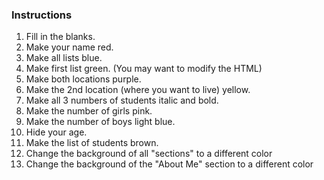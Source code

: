 ### Instructions

1. Fill in the blanks.
1. Make your name red.
1. Make all lists blue.
1. Make first list green. (You may want to modify the HTML)
1. Make both locations purple.
1. Make the 2nd location (where you want to live) yellow.
1. Make all 3 numbers of students italic and bold.
1. Make the number of girls pink.
1. Make the number of boys light blue.
1. Hide your age.
1. Make the list of students brown.
1. Change the background of all "sections" to a different color
1. Change the background of the "About Me" section to a different color
